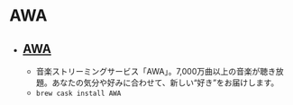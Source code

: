 # AWA
- [AWA](https://awa.fm/)
  - 
  - 音楽ストリーミングサービス「AWA」。7,000万曲以上の音楽が聴き放題。あなたの気分や好みに合わせて、新しい“好き”をお届けします。
  - `brew cask install AWA`
